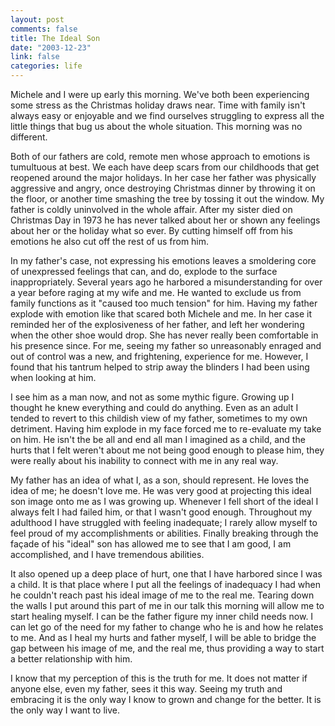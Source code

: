 ```yaml
--- 
layout: post
comments: false
title: The Ideal Son
date: "2003-12-23"
link: false
categories: life
---
```

Michele and I were up early this morning. We've both been experiencing some stress as the Christmas holiday draws near. Time with family isn't always easy or enjoyable and we find ourselves struggling to express all the little things that bug us about the whole situation. This morning was no different.

Both of our fathers are cold, remote men whose approach to emotions is tumultuous at best. We each have deep scars from our childhoods that get reopened around the major holidays. In her case her father was physically aggressive and angry, once destroying Christmas dinner by throwing it on the floor, or another time smashing the tree by tossing it out the window. My father is coldly uninvolved in the whole affair. After my sister died on Christmas Day in 1973 he has never talked about her or shown any feelings about her or the holiday what so ever. By cutting himself off from his emotions he also cut off the rest of us from him.

In my father's case, not expressing his emotions leaves a smoldering core of unexpressed feelings that can, and do, explode to the surface inappropriately. Several years ago he harbored a misunderstanding for over a year before raging at my wife and me. He wanted to exclude us from family functions as it "caused too much tension" for him. Having my father explode with emotion like that scared both Michele and me. In her case it reminded her of the explosiveness of her father, and left her wondering when the other shoe would drop. She has never really been comfortable in his presence since. For me, seeing my father so unreasonably enraged and out of control was a new, and frightening, experience for me. However, I found that his tantrum helped to strip away the blinders I had been using when looking at him.

I see him as a man now, and not as some mythic figure. Growing up I thought he knew everything and could do anything. Even as an adult I tended to revert to this childish view of my father, sometimes to my own detriment. Having him explode in my face forced me to re-evaluate my take on him. He isn't the be all and end all man I imagined as a child, and the hurts that I felt weren't about me not being good enough to please him, they were really about his inability to connect with me in any real way.

My father has an idea of what I, as a son, should represent. He loves the idea of me; he doesn't love me. He was very good at projecting this ideal son image onto me as I was growing up. Whenever I fell short of the ideal I always felt I had failed him, or that I wasn't good enough. Throughout my adulthood I have struggled with feeling inadequate; I rarely allow myself to feel proud of my accomplishments or abilities. Finally breaking through the façade of his "ideal" son has allowed me to see that I am good, I am accomplished, and I have tremendous abilities.

It also opened up a deep place of hurt, one that I have harbored since I was a child. It is that place where I put all the feelings of inadequacy I had when he couldn't reach past his ideal image of me to the real me. Tearing down the walls I put around this part of me in our talk this morning will allow me to start healing myself. I can be the father figure my inner child needs now. I can let go of the need for my father to change who he is and how he relates to me. And as I heal my hurts and father myself, I will be able to bridge the gap between his image of me, and the real me, thus providing a way to start a better relationship with him.

I know that my perception of this is the truth for me. It does not matter if anyone else, even my father, sees it this way. Seeing my truth and embracing it is the only way I know to grown and change for the better. It is the only way I want to live.

